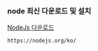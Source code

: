 ###  node 최신 다운로드 및 설치

[NodeJs 다운로드 ](https://nodejs.org/ko/ "다운로드") 
```
https://nodejs.org/ko/
```

